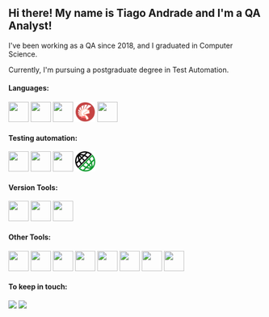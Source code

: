 ## Hi there! My name is Tiago Andrade and I'm a QA Analyst! 

I've been working as a QA since 2018, and I graduated in Computer Science.

Currently, I'm pursuing a postgraduate degree in Test Automation.

#### Languages:
<a href="https://developer.mozilla.org/en-US/docs/Web/HTML"><img src="https://cdn.jsdelivr.net/gh/devicons/devicon@latest/icons/html5/html5-original.svg" width="40" height="40"/></a>
<a href="https://developer.mozilla.org/en-US/docs/Web/CSS"><img src="https://cdn.jsdelivr.net/gh/devicons/devicon@latest/icons/css3/css3-original.svg" width="40" height="40"/></a>
<a href="https://developer.mozilla.org/en-US/docs/Web/JavaScript"><img src="https://cdn.jsdelivr.net/gh/devicons/devicon@latest/icons/javascript/javascript-original.svg" width="40" height="40"/></a>
<a href="https://www.embarcadero.com/br/products/delphi"><img src="https://github.com/tiagotaq/tiagotaq/blob/main/Delphi.svg" width="40" height="40"/></a> 
<a href="https://www.java.com/pt-BR/"><img src="https://cdn.jsdelivr.net/gh/devicons/devicon@latest/icons/java/java-original.svg" width="40" height="40"/></a>

#### Testing automation:
<a href="https://www.cypress.io/"><img src="https://cdn.jsdelivr.net/gh/devicons/devicon@latest/icons/cypressio/cypressio-original.svg" width="40" height="40"/></a>
<a href="https://k6.io/"><img src="https://cdn.jsdelivr.net/gh/devicons/devicon@latest/icons/k6/k6-original.svg" width="40" height="40"/></a>
<a href="https://www.selenium.dev/documentation/webdriver/"><img src="https://cdn.jsdelivr.net/gh/devicons/devicon@latest/icons/selenium/selenium-original.svg" width="40" height="40"/></a>
<a href="https://rest-assured.io/"><img src="https://github.com/tiagotaq/tiagotaq/blob/main/RestAssured.png" width="40" height="40"/></a>

#### Version Tools:
<a href="https://git-scm.com/"><img src="https://cdn.jsdelivr.net/gh/devicons/devicon@latest/icons/git/git-original.svg" width="40" height="40"/></a>
<a href="https://github.com/"><img src="https://cdn.jsdelivr.net/gh/devicons/devicon@latest/icons/github/github-original.svg" width="40" height="40"/></a>
<a href="https://about.gitlab.com/"><img src="https://cdn.jsdelivr.net/gh/devicons/devicon@latest/icons/gitlab/gitlab-original.svg" width="40" height="40"/></a>

#### Other Tools:
<a href="https://github.com/features/actions"><img src="https://cdn.jsdelivr.net/gh/devicons/devicon@latest/icons/githubactions/githubactions-original.svg" width="40" height="40"/></a>
<a href="https://insomnia.rest/"><img src="https://cdn.jsdelivr.net/gh/devicons/devicon@latest/icons/insomnia/insomnia-original.svg" width="40" height="40"/></a>
<a href="https://www.postman.com/"><img src="https://cdn.jsdelivr.net/gh/devicons/devicon@latest/icons/postman/postman-original.svg" width="40" height="40"/></a>
<a href="https://www.postgresql.org/"><img src="https://cdn.jsdelivr.net/gh/devicons/devicon@latest/icons/postgresql/postgresql-original.svg" width="40" height="40"/></a>
<a href="https://code.visualstudio.com/"><img src="https://cdn.jsdelivr.net/gh/devicons/devicon@latest/icons/vscode/vscode-original.svg" width="40" height="40"/></a>
<a href="https://www.figma.com/"><img src="https://cdn.jsdelivr.net/gh/devicons/devicon@latest/icons/figma/figma-original.svg" width="40" height="40"/></a>
<a href="https://www.atlassian.com/software/jira"><img src="https://cdn.jsdelivr.net/gh/devicons/devicon@latest/icons/jira/jira-original.svg" width="40" height="40"/></a>
<a href="https://trello.com/"><img src="https://cdn.jsdelivr.net/gh/devicons/devicon@latest/icons/trello/trello-original.svg" width="40" height="40"/></a>

#### To keep in touch:
<a href = "mailto:tiagotaqnh@hotmail.com"><img loading="lazy" src="https://img.shields.io/badge/Microsoft_Outlook-0078D4?style=for-the-badge&logo=microsoft-outlook&logoColor=white" target="_blank"></a>
<a href="https://www.linkedin.com/in/tiago-carvalho-ferreira-de-andrade/" target="_blank"> <img loading="lazy" src="https://img.shields.io/badge/-LinkedIn-%230077B5?style=for-the-badge&logo=linkedin&logoColor=white" target="_blank"></a>   


<!--
**tiagotaq/tiagotaq** is a ✨ _special_ ✨ repository because its `README.md` (this file) appears on your GitHub profile.

Here are some ideas to get you started:

- 🔭 I’m currently working on ...
- 🌱 I’m currently learning ...
- 👯 I’m looking to collaborate on ...
- 🤔 I’m looking for help with ...
- 💬 Ask me about ...
- 📫 How to reach me: ...
- 😄 Pronouns: ...
- ⚡ Fun fact: ...
-->
